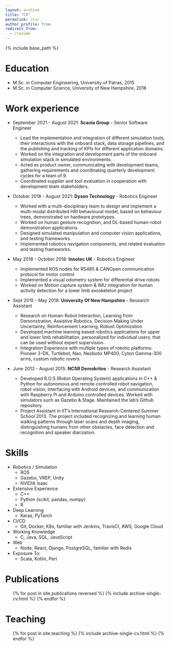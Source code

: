 ```yaml
---
layout: archive
title: "CV"
permalink: /cv/
author_profile: true
redirect_from:
  - /resume
---
```


{% include base_path %}

Education
======
* M.Sc. in Computer Engineering, University of Patras, 2015
* M.Sc. in Computer Science, University of New Hampshire, 2018

Work experience
======
* September 2021 - August 2021: **Scania Group** - Senior Software Engineer
  * Lead the implementation and integration of different simulation tools, their interactions with the onboard stack, data storage pipelines, and the publishing and tracking of KPIs for different application domains.  
  * Worked on the integration and development parts of the onboard simulation stack in simulated environments.
  * Acted as product owner, communicating with development teams, gathering requirements and coordinating quarterly development cycles for a team of 9.
  * Coordinated supplier and tool evaluation in cooperation with development team stakeholders. 

* October 2018 - August 2021: **Dyson Technology** - Robotics Engineer
  * Worked with a multi-disciplinary team to design and implement a multi-modal distributed HRI behavioural model, 
    based on behaviour trees, demonstrated on hardware prototypes.
  * Worked on human gesture recognition, and DL-based human-robot demonstration applications.
  * Designed simulated manipulation and computer vision applications, and testing frameworks.
  * Implemented robotics navigation components, and related evaluation and testing frameworks.
  
* May 2018 - October 2018: **Innotec UK** - Robotics Engineer
  * Implemented ROS nodes for RS485 & CANOpen communication protocol for motor control
  * Implemented a visual odometry system for differential drive robots
  * Worked on Motion capture system & IMU integration for human activity detection for a lower limb exoskeleton project

* Sept 2015 - May 2018: **University Of New Hampshire** - Research Assistant
  * Research on Human-Robot Interaction, Learning from Demonstration, Assistive Robotics, Decision Making Under Uncertainty, Reinforcement Learning, Robust Optimization
  * Developed machine learning based robotics applications for upper and lower limb rehabilitation, personalized for individual users, that can be used without expert supervision.
  * Integration Experience with multiple types of robotic platforms: Pioneer 3-DX, Turtlebot, Nao, Neobotix MP400, Cyton Gamma-300 arms, custom robotic rovers.

* June 2013 - August 2015: **NCSR Demokritos** - Research Assistant
  * Developed R.O.S.(Robot Operating System) applications in C++ & Python for autonomous and remote controlled robot navigation, robot vision, interfacing with Android devices, and communication with Raspberry Pi and Arduino controlled devices. Worked with simulators such as Gazebo & Stage. Maintained the lab’s Github repository.
  * Project Assistant in IIT’s International Research-Centered Summer School 2013. The project included recognizing and learning human walking patterns through laser scans and depth imaging, distinguishing humans from other obstacles, face detection and recognition and speaker diarization.
  
Skills
======
* Robotics / Simulation
  * ROS
  * Gazebo, VREP, Unity
  * NVIDIA Isaac
* Extensive Experience
  * C++
  * Python (scikit, pandas, numpy)
  * R
* Deep Learning
  * Keras, PyTorch
* CI/CD
  * Git, Docker, K8s, familiar with Jenkins, TravisCI, AWS, Google Cloud
* Working Knowledge
  * C, Java, SQL, JavaScript
* Web
  * Node, React, Django, PostgreSQL, familiar with Redis
* Exposure To:
  * Scala, Kotlin, Perl


Publications
======
  <ul>{% for post in site.publications reversed %}
    {% include archive-single-cv.html %}
  {% endfor %}</ul>
  
Teaching
======
  <ul>{% for post in site.teaching %}
    {% include archive-single-cv.html %}
  {% endfor %}</ul>
  

